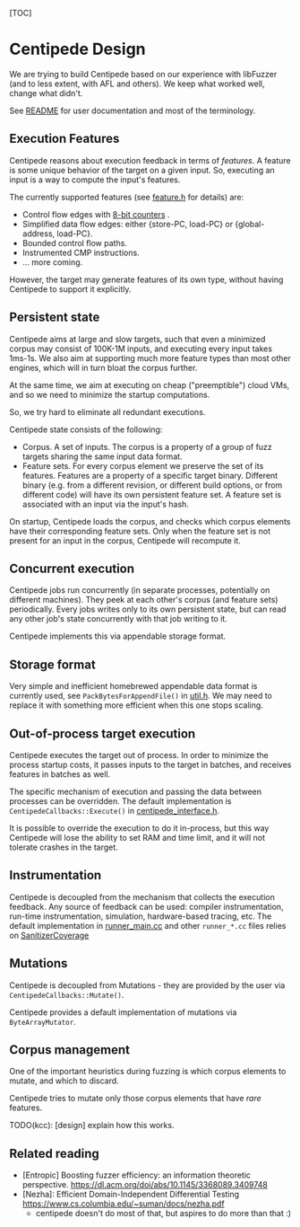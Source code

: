 <!--*
# Document freshness: For more information, see go/fresh-source.
freshness: { owner: 'sergeygs' reviewed: '2022-09-29' }
*-->

[TOC]

# Centipede Design

We are trying to build Centipede based on our experience with libFuzzer (and to
less extent, with AFL and others). We keep what worked well, change what didn't.

See [README](../README.md) for user documentation and most of the terminology.

## Execution Features

Centipede reasons about execution feedback in terms of *features*. A feature is
some unique behavior of the target on a given input. So, executing an input is a
way to compute the input's features.

The currently supported features (see [feature.h](../feature.h) for details) are:

*   Control flow edges with
    [8-bit counters](https://clang.llvm.org/docs/SanitizerCoverage.html#inline-8bit-counters)
    .
*   Simplified data flow edges: either {store-PC, load-PC} or {global-address,
    load-PC}.
*   Bounded control flow paths.
*   Instrumented CMP instructions.
*   ... more coming.

However, the target may generate features of its own type, without having
Centipede to support it explicitly.

## Persistent state

Centipede aims at large and slow targets, such that even a minimized corpus may
consist of 100K-1M inputs, and executing every input takes 1ms-1s. We also aim
at supporting much more feature types than most other engines, which will in
turn bloat the corpus further.

At the same time, we aim at executing on cheap ("preemptible") cloud VMs, and so
we need to minimize the startup computations.

So, we try hard to eliminate all redundant executions.

Centipede state consists of the following:

*   Corpus. A set of inputs. The corpus is a property of a group of fuzz targets
    sharing the same input data format.
*   Feature sets. For every corpus element we preserve the set of its features.
    Features are a property of a specific target binary. Different binary (e.g.
    from a different revision, or different build options, or from different
    code) will have its own persistent feature set. A feature set is associated
    with an input via the input's hash.

On startup, Centipede loads the corpus, and checks which corpus elements have
their corresponding feature sets. Only when the feature set is not present for
an input in the corpus, Centipede will recompute it.

## Concurrent execution

Centipede jobs run concurrently (in separate processes, potentially on different
machines). They peek at each other's corpus (and feature sets) periodically.
Every jobs writes only to its own persistent state, but can read any other job's
state concurrently with that job writing to it.

Centipede implements this via appendable storage format.

## Storage format

Very simple and inefficient homebrewed appendable data format is currently used,
see `PackBytesForAppendFile()` in [util.h](util.h). We may need to replace it
with something more efficient when this one stops scaling.

## Out-of-process target execution

Centipede executes the target out of process. In order to minimize the process
startup costs, it passes inputs to the target in batches, and receives features
in batches as well.

The specific mechanism of execution and passing the data between processes can
be overridden. The default implementation is `CentipedeCallbacks::Execute()` in
[centipede_interface.h](centipede_interface.h).

It is possible to override the execution to do it in-process, but this way
Centipede will lose the ability to set RAM and time limit, and it will not
tolerate crashes in the target.

## Instrumentation

Centipede is decoupled from the mechanism that collects the execution feedback.
Any source of feedback can be used: compiler instrumentation, run-time
instrumentation, simulation, hardware-based tracing, etc. The default
implementation in [runner_main.cc](runner_main.cc) and other `runner_*.cc` files
relies on
[SanitizerCoverage](https://clang.llvm.org/docs/SanitizerCoverage.html)

## Mutations

Centipede is decoupled from Mutations - they are provided by the user via
`CentipedeCallbacks::Mutate()`.

Centipede provides a default implementation of mutations via `ByteArrayMutator`.

## Corpus management

One of the important heuristics during fuzzing is which corpus elements to
mutate, and which to discard.

Centipede tries to mutate only those corpus elements that have *rare* features.

TODO(kcc): [design] explain how this works.

## Related reading

*   [Entropic] Boosting fuzzer efficiency: an information theoretic perspective.
    https://dl.acm.org/doi/abs/10.1145/3368089.3409748
*   [Nezha]: Efficient Domain-Independent Differential Testing
    https://www.cs.columbia.edu/~suman/docs/nezha.pdf
    *   centipede doesn't do most of that, but aspires to do more than that :)
